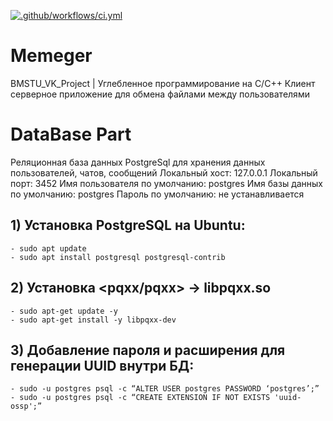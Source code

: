 [![.github/workflows/ci.yml](https://github.com/Totenkaf/Memeger/actions/workflows/ci.yml/badge.svg)](https://github.com/Totenkaf/Memeger/actions/workflows/ci.yml)

# Memeger
BMSTU_VK_Project | Углебленное программирование на C/С++
Клиент серверное приложение для обмена файлами между пользователями

# DataBase Part
Реляционная база данных PostgreSql для хранения данных пользователей, чатов, сообщений
Локальный хост: 127.0.0.1
Локальный порт: 3452
Имя пользователя по умолчанию: postgres
Имя базы данных по умолчанию: postgres
Пароль по умолчанию: не устанавливается

## __1) Установка PostgreSQL на Ubuntu:__
```
- sudo apt update
- sudo apt install postgresql postgresql-contrib
```

## __2) Установка <pqxx/pqxx> -> libpqxx.so__
```
- sudo apt-get update -y
- sudo apt-get install -y libpqxx-dev
```

## __3) Добавление пароля и расширения для генерации UUID внутри БД:__
```
- sudo -u postgres psql -c “ALTER USER postgres PASSWORD ‘postgres’;”
- sudo -u postgres psql -c “CREATE EXTENSION IF NOT EXISTS 'uuid-ossp';”
```
